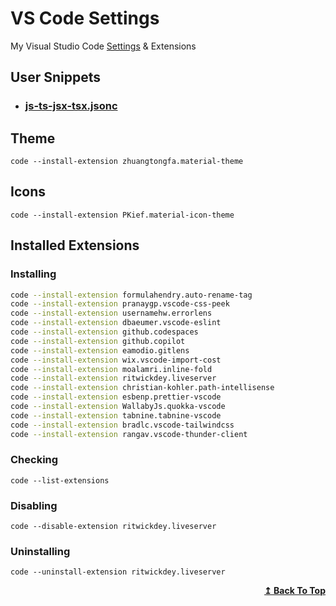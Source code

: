 # VS Code Settings

My Visual Studio Code [Settings](https://github.com/shahriarshafin/vscode-settings/blob/main/settings.json) & Extensions

## User Snippets

- ### [js-ts-jsx-tsx.jsonc](https://github.com/shahriarshafin/vscode-settings/blob/main/snippets/js-ts-jsx-tsx.jsonc)

## Theme

```
code --install-extension zhuangtongfa.material-theme
```

## Icons

```
code --install-extension PKief.material-icon-theme
```

## Installed Extensions

### Installing

```bash
code --install-extension formulahendry.auto-rename-tag
code --install-extension pranaygp.vscode-css-peek
code --install-extension usernamehw.errorlens
code --install-extension dbaeumer.vscode-eslint
code --install-extension github.codespaces
code --install-extension github.copilot
code --install-extension eamodio.gitlens
code --install-extension wix.vscode-import-cost
code --install-extension moalamri.inline-fold
code --install-extension ritwickdey.liveserver
code --install-extension christian-kohler.path-intellisense
code --install-extension esbenp.prettier-vscode
code --install-extension WallabyJs.quokka-vscode
code --install-extension tabnine.tabnine-vscode
code --install-extension bradlc.vscode-tailwindcss
code --install-extension rangav.vscode-thunder-client
```

### Checking

```
code --list-extensions
```

### Disabling

```
code --disable-extension ritwickdey.liveserver
```

### Uninstalling

```
code --uninstall-extension ritwickdey.liveserver
```

<p align="right">
    <b><a href="#VS-Code-Settings">↥ Back To Top</a></b>
</p>
